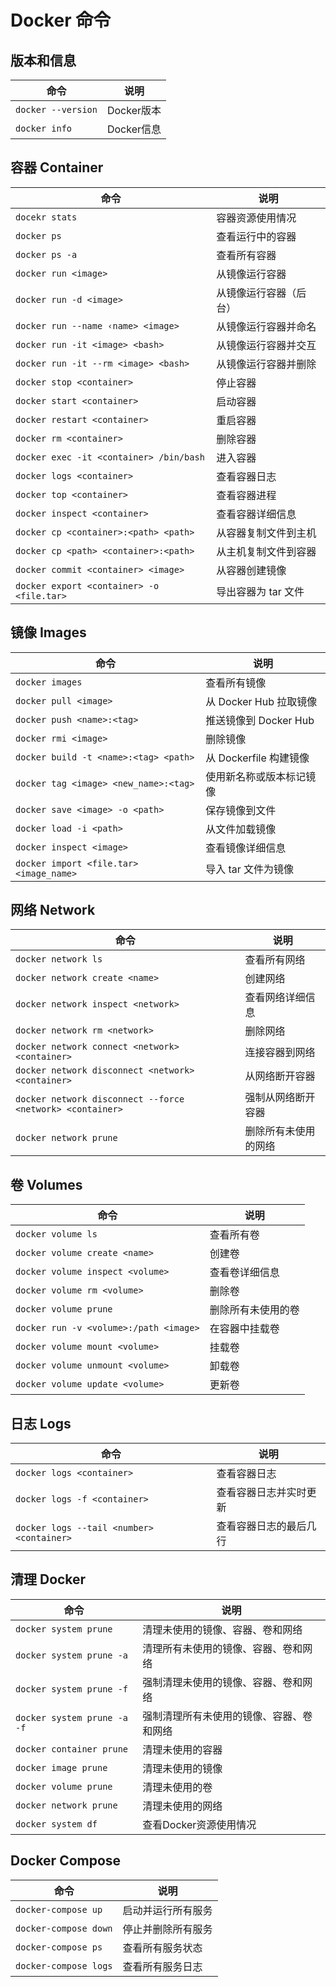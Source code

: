 # Docker 命令

## 版本和信息

| 命令                 | 说明       |
|--------------------|----------|
| `docker --version` | Docker版本 |
| `docker info`      | Docker信息 |

## 容器 Container

| 命令                                        | 说明           |
|-------------------------------------------|--------------|
| `docekr stats`                            | 容器资源使用情况     |
| `docker ps`                               | 查看运行中的容器     |
| `docker ps -a`                            | 查看所有容器       |
| `docker run <image>`                      | 从镜像运行容器      |
| `docker run -d <image>`                   | 从镜像运行容器（后台）  |
| `docker run --name ‹name> <image>`        | 从镜像运行容器并命名   |
| `docker run -it <image> <bash>`           | 从镜像运行容器并交互   |
| `docker run -it --rm <image> <bash>`      | 从镜像运行容器并删除   |
| `docker stop <container>`                 | 停止容器         |
| `docker start <container>`                | 启动容器         |
| `docker restart <container>`              | 重启容器         |
| `docker rm <container>`                   | 删除容器         |
| `docker exec -it <container> /bin/bash`   | 进入容器         |
| `docker logs <container>`                 | 查看容器日志       |
| `docker top <container>`                  | 查看容器进程       |
| `docker inspect <container>`              | 查看容器详细信息     |
| `docker cp <container>:<path> <path>`     | 从容器复制文件到主机   |
| `docker cp <path> <container>:<path>`     | 从主机复制文件到容器   |
| `docker commit <container> <image>`       | 从容器创建镜像      |
| `docker export <container> -o <file.tar>` | 导出容器为 tar 文件 |

## 镜像 Images

| 命令                                      | 说明                |
|-----------------------------------------|-------------------|
| `docker images`                         | 查看所有镜像            |
| `docker pull <image>`                   | 从 Docker Hub 拉取镜像 |
| `docker push <name>:<tag>`              | 推送镜像到 Docker Hub  |
| `docker rmi <image>`                    | 删除镜像              |
| `docker build -t <name>:<tag> <path>`   | 从 Dockerfile 构建镜像 |
| `docker tag <image> <new_name>:<tag>`   | 使用新名称或版本标记镜像      |
| `docker save <image> -o <path>`         | 保存镜像到文件           |
| `docker load -i <path>`                 | 从文件加载镜像           |
| `docker inspect <image>`                | 查看镜像详细信息          |
| `docker import <file.tar> <image_name>` | 导入 tar 文件为镜像      |

## 网络 Network

| 命令                                                        | 说明         |
|-----------------------------------------------------------|------------|
| `docker network ls`                                       | 查看所有网络     |
| `docker network create <name>`                            | 创建网络       |
| `docker network inspect <network>`                        | 查看网络详细信息   |
| `docker network rm <network>`                             | 删除网络       |
| `docker network connect <network> <container>`            | 连接容器到网络    |
| `docker network disconnect <network> <container>`         | 从网络断开容器    |
| `docker network disconnect --force <network> <container>` | 强制从网络断开容器  |
| `docker network prune`                                    | 删除所有未使用的网络 |

## 卷 Volumes

| 命令                                     | 说明        |
|----------------------------------------|-----------|
| `docker volume ls`                     | 查看所有卷     |
| `docker volume create <name>`          | 创建卷       |
| `docker volume inspect <volume>`       | 查看卷详细信息   |
| `docker volume rm <volume>`            | 删除卷       |
| `docker volume prune`                  | 删除所有未使用的卷 |
| `docker run -v <volume>:/path <image>` | 在容器中挂载卷   |
| `docker volume mount <volume>`         | 挂载卷       |
| `docker volume unmount <volume>`       | 卸载卷       |
| `docker volume update <volume>`        | 更新卷       |

## 日志 Logs

| 命令                                        | 说明          |
|-------------------------------------------|-------------|
| `docker logs <container>`                 | 查看容器日志      |
| `docker logs -f <container>`              | 查看容器日志并实时更新 |
| `docker logs --tail <number> <container>` | 查看容器日志的最后几行 |

## 清理 Docker

| 命令                          | 说明                   |
|-----------------------------|----------------------|
| `docker system prune`       | 清理未使用的镜像、容器、卷和网络     |
| `docker system prune -a`    | 清理所有未使用的镜像、容器、卷和网络   |
| `docker system prune -f`    | 强制清理未使用的镜像、容器、卷和网络   |
| `docker system prune -a -f` | 强制清理所有未使用的镜像、容器、卷和网络 |
| `docker container prune`    | 清理未使用的容器             |
| `docker image prune`        | 清理未使用的镜像             |
| `docker volume prune`       | 清理未使用的卷              |
| `docker network prune`      | 清理未使用的网络             |
| `docker system df`          | 查看Docker资源使用情况       |


## Docker Compose

| 命令                    | 说明        |
|-----------------------|-----------|
| `docker-compose up`   | 启动并运行所有服务 |
| `docker-compose down` | 停止并删除所有服务 |
| `docker-compose ps`   | 查看所有服务状态  |
| `docker-compose logs` | 查看所有服务日志  |



